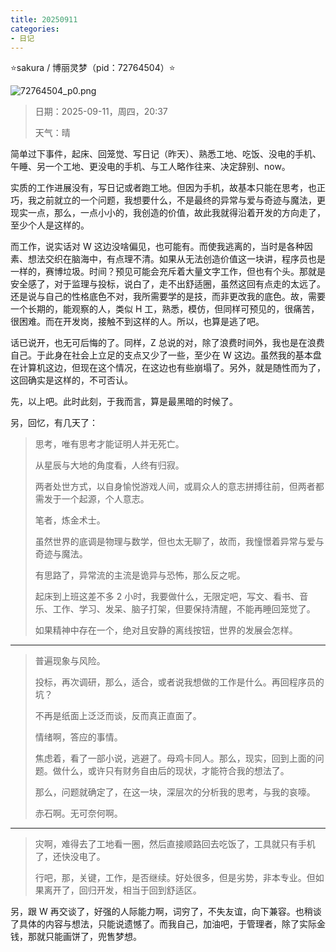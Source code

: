 ```yaml
---
title: 20250911
categories:
- 日记
---
```

⭐sakura / 博丽灵梦（pid：72764504）⭐

![72764504_p0.png](https://byyw-oss1.oss-cn-hangzhou.aliyuncs.com/img/2025/09/11-8e75957abaebe9f642f1c41ae06c6d47-72764504_p0.png.webp)

>日期：2025-09-11，周四，20:37
>
>天气：晴

简单过下事件，起床、回笼觉、写日记（昨天）、熟悉工地、吃饭、没电的手机、午睡、另一个工地、更没电的手机、与工人略作往来、决定辞别、now。

实质的工作进展没有，写日记或者跑工地。但因为手机，故基本只能在思考，也正巧，我之前就立的一个问题，我想要什么，不是最终的异常与爱与奇迹与魔法，更现实一点，那么，一点小小的，我创造的价值，故此我就得沿着开发的方向走了，至少个人是这样的。

而工作，说实话对 W 这边没啥偏见，也可能有。而使我逃离的，当时是各种因素、想法交织在脑海中，有点理不清。如果从无法创造价值这一块讲，程序员也是一样的，赛博垃圾。时间？预见可能会充斥着大量文字工作，但也有个头。那就是安全感了，对于监理与投标，说白了，走不出舒适圈，虽然这回有点走的太远了。还是说与自己的性格底色不对，我所需要学的是技，而非更改我的底色。故，需要一个长期的，能观察的人，类似 H 工，熟悉，模仿，但同样可预见的，很痛苦，很困难。而在开发岗，接触不到这样的人。所以，也算是逃了吧。

话已说开，也无可后悔的了。同样，Z 总说的对，除了浪费时间外，我也是在浪费自己。于此身在社会上立足的支点又少了一些，至少在 W 这边。虽然我的基本盘在计算机这边，但现在这个情况，在这边也有些崩塌了。另外，就是随性而为了，这回确实是这样的，不可否认。

先，以上吧。此时此刻，于我而言，算是最黑暗的时候了。

另，回忆，有几天了：

>思考，唯有思考才能证明人并无死亡。
>
>从星辰与大地的角度看，人终有归寂。
>
>两者处世方式，以自身愉悦游戏人间，或肩众人的意志拼搏往前，但两者都需发于一个起源，个人意志。
>
>笔者，炼金术士。
>
>虽然世界的底调是物理与数学，但也太无聊了，故而，我憧憬着异常与爱与奇迹与魔法。
>
>有思路了，异常流的主流是诡异与恐怖，那么反之呢。
>
>起床到上班这差不多 2 小时，我要做什么，无限定吧，写文、看书、音乐、工作、学习、发呆、脑子打架，但要保持清醒，不能再睡回笼觉了。
>
>如果精神中存在一个，绝对且安静的离线按钮，世界的发展会怎样。

---

>普遍现象与风险。
>
>投标，再次调研，那么，适合，或者说我想做的工作是什么。再回程序员的坑？
>
>不再是纸面上泛泛而谈，反而真正直面了。
>
>情绪啊，答应的事情。
>
>焦虑着，看了一部小说，逃避了。母鸡卡同人。那么，现实，回到上面的问题。做什么，或许只有财务自由后的现状，才能符合我的想法了。
>
>那么，问题就确定了，在这一块，深层次的分析我的思考，与我的哀嚎。
>
>赤石啊。无可奈何啊。

---

>灾啊，难得去了工地看一圈，然后直接顺路回去吃饭了，工具就只有手机了，还快没电了。
>
>行吧，那，关键，工作，是否继续。好处很多，但是劣势，非本专业。但如果离开了，回归开发，相当于回到舒适区。

另，跟 W 再交谈了，好强的人际能力啊，词穷了，不失友谊，向下兼容。也稍谈了具体的内容与想法，只能说遗憾了。而我自己，加油吧，于管理者，除了实际金钱，那就只能画饼了，兜售梦想。
